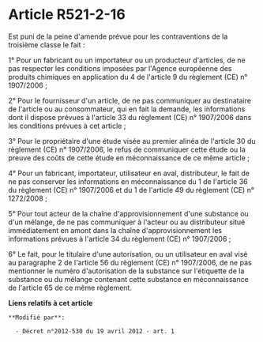 # Article R521-2-16

Est puni de la peine d'amende prévue pour les contraventions de la troisième classe le fait :

1° Pour un fabricant ou un importateur ou un producteur d'articles, de ne pas respecter les conditions imposées par l'Agence
européenne des produits chimiques en application du 4 de l'article 9 du règlement (CE) n° 1907/2006 ;

2° Pour le fournisseur d'un article, de ne pas communiquer au destinataire de l'article ou au consommateur, qui en fait la
demande, les informations dont il dispose prévues à l'article 33 du règlement (CE) n° 1907/2006 dans les conditions prévues à
cet article ;

3° Pour le propriétaire d'une étude visée au premier alinéa de l'article 30 du règlement (CE) n° 1907/2006, le refus de
communiquer cette étude ou la preuve des coûts de cette étude en méconnaissance de ce même article ;

4° Pour un fabricant, importateur, utilisateur en aval, distributeur, le fait de ne pas conserver les informations en
méconnaissance du 1 de l'article 36 du règlement (CE) n° 1907/2006 et du 1 de l'article 49 du règlement (CE) n° 1272/2008 ;

5° Pour tout acteur de la chaîne d'approvisionnement d'une substance ou d'un mélange, de ne pas communiquer à l'acteur ou au
distributeur situé immédiatement en amont dans la chaîne d'approvisionnement les informations prévues à l'article 34 du
règlement (CE) n° 1907/2006 ;

6° Le fait, pour le titulaire d'une autorisation, ou un utilisateur en aval visé au paragraphe 2 de l'article 56 du règlement
(CE) n° 1907/2006, de ne pas mentionner le numéro d'autorisation de la substance sur l'étiquette de la substance ou du
mélange contenant cette substance en méconnaissance de l'article 65 de ce même règlement.

**Liens relatifs à cet article**

	**Modifié par**:

	  - Décret n°2012-530 du 19 avril 2012 - art. 1

